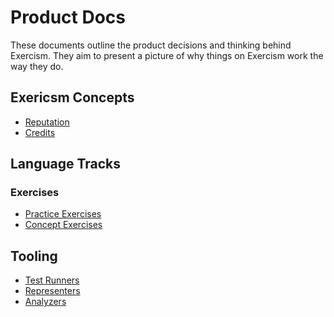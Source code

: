 # Product Docs

These documents outline the product decisions and thinking behind Exercism. 
They aim to present a picture of why things on Exercism work the way they do.

## Exericsm Concepts
- [Reputation](./reputation.md)
- [Credits](./credits.md)

## Language Tracks
### Exercises
- [Practice Exercises](./practice-exercises.md)
- [Concept Exercises](./concept-exercises.md)

## Tooling

- [Test Runners](./test-runner.md)
- [Representers](./representers.md)
- [Analyzers](./analyzers.md)
